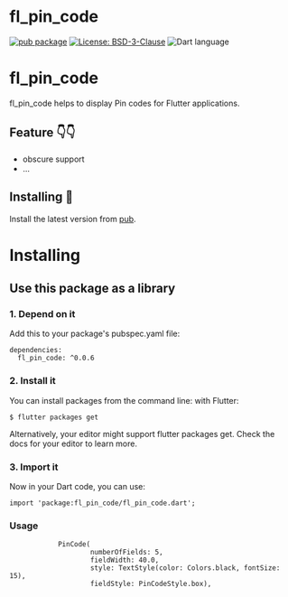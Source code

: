 # fl_pin_code

[![pub package](https://img.shields.io/badge/build-success-green)](https://pub.dev/packages/fl_pin_code)
[![License: BSD-3-Clause](https://img.shields.io/badge/License-BSD--3--Clause-orange)](https://opensource.org/licenses/BSD-3-Clause)
![Dart language](https://img.shields.io/badge/Dart-100%25-blue)

# fl_pin_code

fl_pin_code helps to display Pin codes for Flutter applications.

## Feature 👇👇
* obscure support
* ...

## Installing 🔧
Install the latest version from [pub](https://pub.dartlang.org/packages/fl_pin_code).

# Installing
## Use this package as a library
### 1. Depend on it
Add this to your package's pubspec.yaml file:
```
dependencies:
  fl_pin_code: ^0.0.6
```
### 2. Install it
You can install packages from the command line:
with Flutter:
```
$ flutter packages get
```
Alternatively, your editor might support flutter packages get. Check the docs for your editor to learn more.

### 3. Import it
Now in your Dart code, you can use:
```
import 'package:fl_pin_code/fl_pin_code.dart';
```

### Usage
```
            PinCode(
                    numberOfFields: 5,
                    fieldWidth: 40.0,
                    style: TextStyle(color: Colors.black, fontSize: 15),
                    fieldStyle: PinCodeStyle.box),
```
